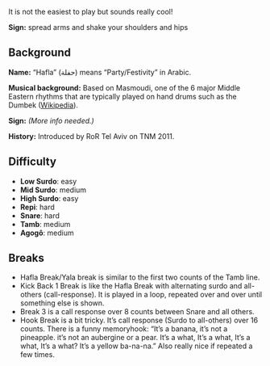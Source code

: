 It is not the easiest to play but sounds really cool!

**Sign:** spread arms and shake your shoulders and hips

## Background

**Name:** “Hafla” (حفلة) means “Party/Festivity” in Arabic.

**Musical background:** Based on Masmoudi, one of the 6 major Middle Eastern rhythms that are typically played on hand drums such as the Dumbek ([Wikipedia](https://en.wikipedia.org/wiki/Dumbek_rhythms)).

**Sign:** *(More info needed.)*

**History:** Introduced by RoR Tel Aviv on TNM 2011.

## Difficulty

* **Low Surdo**: easy
* **Mid Surdo**: medium
* **High Surdo**: easy
* **Repi**: hard
* **Snare**: hard
* **Tamb**: medium
* **Agogô**: medium

## Breaks

* Hafla Break/Yala break is similar to the first two counts of the Tamb line.
* Kick Back 1 Break is like the Hafla Break with alternating surdo and all-others (call-response). It is played in a
  loop, repeated over and over until something else is shown.
* Break 3 is a call response over 8 counts between Snare and all others.
* Hook Break is a bit tricky. It’s call response (Surdo to all-others) over 16 counts. There is a funny memoryhook:
  “It’s a banana, it’s not a pineapple. it’s not an aubergine or a pear. It’s a what, It’s a what, It’s a what, It’s a
  what? It’s a yellow ba-na-na.” Also really nice if repeated a few times.